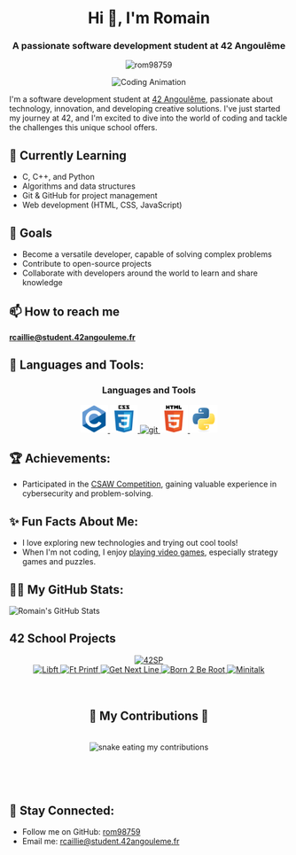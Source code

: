 <h1 align="center">Hi 👋, I'm Romain</h1>
<h3 align="center">A passionate software development student at 42 Angoulême</h3>

<p align="center">
    <img src="https://komarev.com/ghpvc/?username=rom98759&label=Profile%20views&color=0e75b6&style=flat" alt="rom98759" />
</p>

<p align="center">
    <img src="https://media.giphy.com/media/l2SpSzX8yRPSM6es4/giphy.gif" alt="Coding Animation" width="500" />
</p>

I'm a software development student at [42 Angoulême](https://www.42.fr/), passionate about technology, innovation, and developing creative solutions. I've just started my journey at 42, and I'm excited to dive into the world of coding and tackle the challenges this unique school offers.

## 🌱 Currently Learning
- C, C++, and Python
- Algorithms and data structures
- Git & GitHub for project management
- Web development (HTML, CSS, JavaScript)

## 🎯 Goals
- Become a versatile developer, capable of solving complex problems
- Contribute to open-source projects
- Collaborate with developers around the world to learn and share knowledge

## 📫 How to reach me
**rcaillie@student.42angouleme.fr**

## 📍 Languages and Tools:
<h3 align="center">Languages and Tools</h3>
<p align="center">
    <a href="https://www.cprogramming.com/" target="_blank" rel="noreferrer">
        <img src="https://raw.githubusercontent.com/devicons/devicon/master/icons/c/c-original.svg" alt="c" width="50" height="50"/>
    </a>
    <a href="https://www.w3schools.com/css/" target="_blank" rel="noreferrer">
        <img src="https://raw.githubusercontent.com/devicons/devicon/master/icons/css3/css3-original-wordmark.svg" alt="css3" width="50" height="50"/>
    </a>
    <a href="https://git-scm.com/" target="_blank" rel="noreferrer">
        <img src="https://www.vectorlogo.zone/logos/git-scm/git-scm-icon.svg" alt="git" width="50" height="50"/>
    </a>
    <a href="https://www.w3.org/html/" target="_blank" rel="noreferrer">
        <img src="https://raw.githubusercontent.com/devicons/devicon/master/icons/html5/html5-original-wordmark.svg" alt="html5" width="50" height="50"/>
    </a>
    <a href="https://www.python.org" target="_blank" rel="noreferrer">
        <img src="https://raw.githubusercontent.com/devicons/devicon/master/icons/python/python-original.svg" alt="python" width="50" height="50"/>
    </a>
</p>

## 🏆 Achievements:
- Participated in the [CSAW Competition](https://www.csaw.io/), gaining valuable experience in cybersecurity and problem-solving.

## ✨ Fun Facts About Me:
- I love exploring new technologies and trying out cool tools!
- When I'm not coding, I enjoy [playing video games](https://www.coolmathgames.com/), especially strategy games and puzzles.

## 🧑‍💻 My GitHub Stats:
![Romain's GitHub Stats](https://github-readme-stats.vercel.app/api?username=rom98759&show_icons=true&hide_title=true&count_private=true&hide=prs&theme=dark)

## 42 School Projects

<div align="center">
  <a href="https://profile.intra.42.fr/users/rcaillie" target="_blank">
    <img src="https://img.shields.io/badge/Intra-rcaillie-dark_green?&logo=42&logoColor=white" alt="42SP" />
  </a>
</div>

<div align="center">
  <a href="https://github.com/rom98759/Libft" target="_blank">
    <img src="https://github.com/rom98759/42-project-badges/blob/main/badges/libftm.png" alt="Libft" title="125/100" />
  </a>
  <a href="https://github.com/rom98759/Printf" target="_blank">
    <img src="https://github.com/rom98759/42-project-badges/blob/main/badges/ft_printfe.png" alt="Ft Printf" title="100/100" />
  </a>
  <a href="https://github.com/rom98759/Get_next_line" target="_blank">
    <img src="https://github.com/rom98759/42-project-badges/blob/main/badges/get_next_linem.png" alt="Get Next Line" title="125/100" />
  </a>
  <a href="">
    <img src="https://github.com/rom98759/42-project-badges/blob/main/badges/born2beroote.png" alt="Born 2 Be Root" title="125/100" />
  </a>
  <a href="https://github.com/rom98759/minitalk" target="_blank">
    <img src="https://github.com/rom98759/42-project-badges/blob/main/badges/minitalkm.png" alt="Minitalk" title="125/100" />
  </a>
</div>



<br>
<br>
<div align="center">
  <h2>🐍 My Contributions 🐍</h2>
  <br>
  <img alt="snake eating my contributions" src="https://raw.githubusercontent.com/rom98759/rom98759/output/github-contribution-grid-snake.svg" />

  <br/><br/><br/>
</div>

## 📍 Stay Connected:
- Follow me on GitHub: [rom98759](https://github.com/rom98759)
- Email me: [rcaillie@student.42angouleme.fr](mailto:rcaillie@student.42angouleme.fr)
